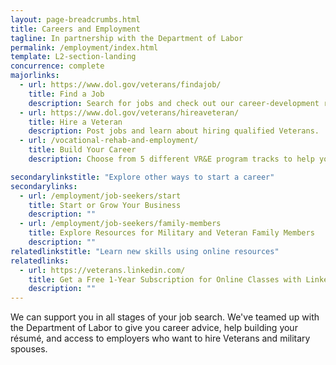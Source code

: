 ```yaml
---
layout: page-breadcrumbs.html
title: Careers and Employment
tagline: In partnership with the Department of Labor
permalink: /employment/index.html
template: L2-section-landing
concurrence: complete
majorlinks:
  - url: https://www.dol.gov/veterans/findajob/
    title: Find a Job
    description: Search for jobs and check out our career-development resources.
  - url: https://www.dol.gov/veterans/hireaveteran/
    title: Hire a Veteran
    description: Post jobs and learn about hiring qualified Veterans.
  - url: /vocational-rehab-and-employment/
    title: Build Your Career
    description: Choose from 5 different VR&E program tracks to help you build your career and live more independently.	

secondarylinkstitle: "Explore other ways to start a career"
secondarylinks:
  - url: /employment/job-seekers/start
    title: Start or Grow Your Business
    description: ""
  - url: /employment/job-seekers/family-members
    title: Explore Resources for Military and Veteran Family Members
    description: ""
relatedlinkstitle: "Learn new skills using online resources"
relatedlinks:
  - url: https://veterans.linkedin.com/
    title: Get a Free 1-Year Subscription for Online Classes with LinkedIn Learning from LinkedIn Premium
    description: ""
---
```


<div class="va-introtext">

We can support you in all stages of your job search. We've teamed up with the Department of Labor to give you career advice, help building your résumé, and access to employers who want to hire Veterans and military spouses.

</div>
